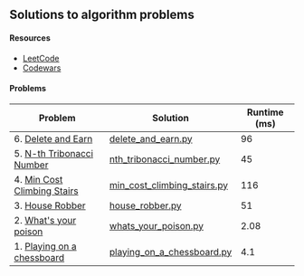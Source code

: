 ## Solutions to algorithm problems

#### Resources
- [LeetCode](https://leetcode.com/problemset/all/)
- [Codewars](https://www.codewars.com/kata/)

#### Problems
| Problem | Solution | Runtime (ms)|
| --- | --- | --- |
| 6. [Delete and Earn](https://leetcode.com/problems/delete-and-earn/) | [delete_and_earn.py](solutions/delete_and_earn.py) | 96 |
| 5. [N-th Tribonacci Number](https://leetcode.com/problems/n-th-tribonacci-number/) | [nth_tribonacci_number.py](solutions/nth_tribonacci_number.py) | 45 |
| 4. [Min Cost Climbing Stairs](https://leetcode.com/problems/min-cost-climbing-stairs/) | [min_cost_climbing_stairs.py](solutions/min_cost_climbing_stairs.py) | 116 |
| 3. [House Robber](https://leetcode.com/problems/house-robber/) | [house_robber.py](solutions/house_robber.py) | 51 |
| 2. [What's your poison](https://www.codewars.com/kata/58c47a95e4eb57a5b9000094) | [whats_your_poison.py](solutions/whats_your_poison.py) | 2.08 | 
| 1. [Playing on a chessboard](https://www.codewars.com/kata/55ab4f980f2d576c070000f4) | [playing_on_a_chessboard.py](solutions/playing_on_a_chessboard.py) | 4.1 |



